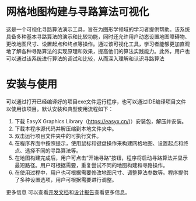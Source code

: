 # 网格地图构建与寻路算法可视化

这是一个可视化寻路算法演示工具，旨在为图形学领域的学习者提供帮助。该系统具备多种基本寻路算法的演示和比较功能，同时还允许用户动态设置地图障碍物、更改地图尺寸、设置起点和终点等操作。通过该可视化工具，学习者能够更加直观地了解各种寻路算法的实现原理和效果，提高他们的算法实践能力。此外，用户也可以通过该系统进行算法的调试和比较，从而深入理解和认识寻路算法

# 安装与使用

可以通过打开已经编译好的项目exe文件运行程序，也可以通过IDE编译项目文件以使用该项目。默认安装和典型使用流程如下：
1. 下载 EasyX Graphics Library（<https://easyx.cn/>)）安装包，解压并安装。
2. 下载本程序源代码并解压缩到本地文件夹中。
3. 双击运行项目文件夹中的可执行文件。
4. 在程序界面中按照提示，使用鼠标和键盘操作来构建网格地图、设置起点和终点、选择不同的寻路算法等。
5. 在地图构建完成后，用户可点击“开始寻路”按钮，程序将启动寻路算法并显示最短路径。用户可根据需要，重复尝试不同的地图构建和寻路操作。
6. 在使用过程中，用户也可根据需要修改地图尺寸、调整算法参数等。程序提供了多种设置选项，用户可根据需要进行调整。

更多信息
可以查看[开发文档](开发文档.md)和[设计报告](设计报告.md)查看更多信息。
